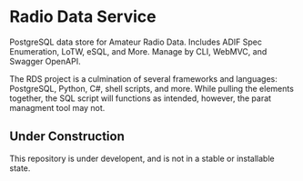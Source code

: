 # Radio Data Service

PostgreSQL data store for Amateur Radio Data. Includes ADIF Spec Enumeration, LoTW, eSQL,
and More. Manage by CLI, WebMVC, and Swagger OpenAPI.  

The RDS project is a culmination of several frameworks and languages: PostgreSQL, Python, C#,
shell scripts, and more. While pulling the elements together, the SQL script will functions as
intended, however, the parat managment tool may not.

## Under Construction

This repository is under developent, and is not in a stable or installable state.

